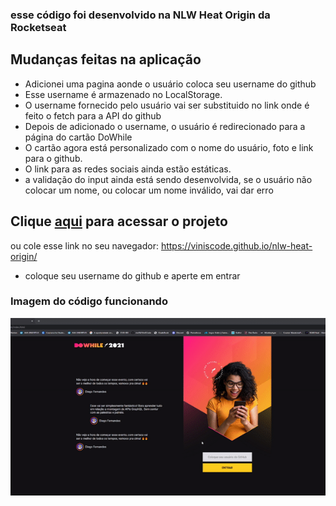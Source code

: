 ### esse código foi desenvolvido na NLW Heat Origin da Rocketseat

## Mudanças feitas na aplicação
- Adicionei uma pagina aonde o usuário coloca seu username do github 
- Esse username é armazenado no LocalStorage.
- O username fornecido pelo usuário vai ser substituido no link onde é feito o fetch para a API do github
- Depois de adicionado o username, o usuário é redirecionado para a página do cartão DoWhile
- O cartão agora está personalizado com o nome do usuário, foto e link para o github.
- O link para as redes sociais ainda estão estáticas. 
- a validação do input ainda está sendo desenvolvida, se o usuário não colocar um nome, ou colocar um nome inválido, vai dar erro

## Clique [aqui]( https://viniscode.github.io/nlw-heat-origin/) para acessar o projeto
ou cole esse link no seu navegador:  https://viniscode.github.io/nlw-heat-origin/
- coloque seu username do github e aperte em entrar 

### Imagem do código funcionando
![enter image description here](https://github.com/ViniSCode/nlw-heat-origin/blob/main/images/projetoOverview.gif?raw=true)
